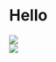 Hello
=====
![](https://github-readme-stats.vercel.app/api?username=Lasauce6&theme=blue-green&hide_border=false&include_all_commits=true&count_private=true)<br/>
![](https://github-readme-stats.vercel.app/api/top-langs/?username=Lasauce6&theme=blue-green&hide_border=false&include_all_commits=true&count_private=true&layout=compact)
